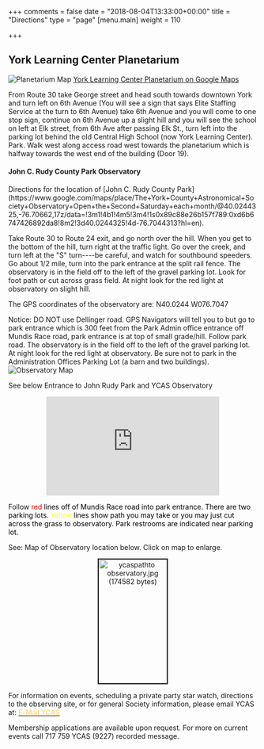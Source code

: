 +++
comments = false
date = "2018-08-04T13:33:00+00:00"
title = "Directions"
type = "page"
[menu.main]
weight = 110

+++

## York Learning Center Planetarium
![Planetarium Map](../img/YLCMap.png "York Learning Center Planetarium")
 [York Learning Center Planetarium on Google Maps](https://www.google.com/maps/place/York+Learning+Center+Planetarium/@39.977469,-76.7309508,17z/data=!3m1!4b1!4m5!3m4!1s0x89c88e9c6dd286ef:0x8f38fe4fbd32f6f1!8m2!3d39.977469!4d-76.7287621?hl=en)
<p>From Route 30 take George street and head south towards downtown York and turn left on 6th Avenue (You will see a sign that says Elite Staffing Service at the turn to 6th Avenue) take 6th Avenue and you will come to one stop sign, continue on 6th Avenue up a slight hill and you will see the school on left at Elk street, from 6th Ave after passing Elk St., turn left into the parking lot behind the old Central High School (now York Learning Center). Park.  Walk west along access road west towards the planetarium which is halfway towards the west end of the building (Door 19). 

<H4>John C. Rudy County Park Observatory</H4><p>
Directions for the location of [John C. Rudy County Park](https://www.google.com/maps/place/The+York+County+Astronomical+Society+Observatory+Open+the+Second+Saturday+each+month/@40.0244325,-76.70662,17z/data=!3m1!4b1!4m5!3m4!1s0x89c88e26b157f789:0xd6b6747426892da8!8m2!3d40.0244325!4d-76.7044313?hl=en). <p>Take Route 30 to Route 24 exit, and go north over the hill. When you get to the bottom of the hill, turn right at the traffic light. Go over the creek, and turn left at the "S" turn----be careful, and watch for southbound speeders. Go about 1/2 mile, turn into the park entrance at the split rail fence. The observatory is in the field off to the left of the gravel parking lot. Look for foot path or cut across grass field. At night look for the red light at observatory on slight hill.

The GPS coordinates of the observatory are: N40.0244 W076.7047

Notice: DO NOT use Dellinger road. GPS Navigators will tell you to but go to park entrance which is 300 feet from the Park Admin office entrance off Mundis Race road, park entrance is at top of small grade/hill. Follow park road. The observatory is in the field off to the left of the gravel parking lot. At night look for the red light  at observatory. Be sure not to park in the Administration Offices Parking Lot (a barn and two buildings).
![Observatory Map](../img/RudyMap.png "John Rudy Park Observatory")
<p>See below Entrance to John Rudy Park and YCAS Observatory</p>
              <p align="center"><!--webbot bot="HTMLMarkup" startspan --><iframe src="https://www.google.com/maps/embed?pb=!1m0!3m2!1sen!2sus!4v1423610924216!6m8!1m7!1sKO-C4EulGzVoIavz4B5E-Q!2m2!1d40.020042!2d-76.702791!3f18.663407571275982!4f-9.488925252349233!5f0.4000000000000002" width="350" height="200" frameborder="0" style="border:0"></iframe><!--webbot bot="HTMLMarkup" endspan -->
              </p>              <p>Follow <font color="#FF0000">red</font><font color="000000"> lines off of Mundis Race road into park entrance. There are two parking lots. </font>
		<font color="#FFFF00">Yellow</font><font color="#000000"> lines show path you may take or you may just cut across the grass to observatory. Park restrooms are indicated near parking lot.</font></p>
              <p>See: Map of Observatory location below. Click on map to enlarge.</p>
              <p align="center"><a href="../img/ycaspathto_observatory.jpg" target="_blank"><img border="2" src="../img/ycaspathto_observatory_small.jpg" alt="ycaspathto observatory.jpg (174582 bytes)" width="138" height="250"></a>
              <p>For information on events, scheduling a private party star watch, directions to the observing site, or for general Society information, please email YCAS at: </font><a href="mailto:info@astroyork.com"><font color="#FFCC66">E-Mail YCAS</font></a><p><font color="#000000"> </font>Membership applications are available upon request. For more on current events call 717 759 YCAS (9227) recorded message.
